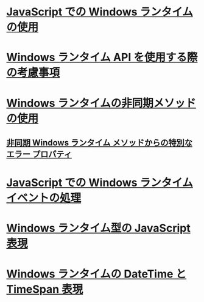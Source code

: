 # [JavaScript での Windows ランタイムの使用](using-the-windows-runtime-in-javascript.md)
# [Windows ランタイム API を使用する際の考慮事項](considerations-when-using-the-windows-runtime-api.md)
# [Windows ランタイムの非同期メソッドの使用](using-windows-runtime-asynchronous-methods.md)
## [非同期 Windows ランタイム メソッドからの特別なエラー プロパティ](special-error-properties-from-asynchronous-windows-runtime-methods.md)
# [JavaScript での Windows ランタイム イベントの処理](handling-windows-runtime-events-in-javascript.md)
# [Windows ランタイム型の JavaScript 表現](javascript-representation-of-windows-runtime-types.md)
# [Windows ランタイムの DateTime と TimeSpan 表現](windows-runtime-datetime-and-timespan-representations.md)
